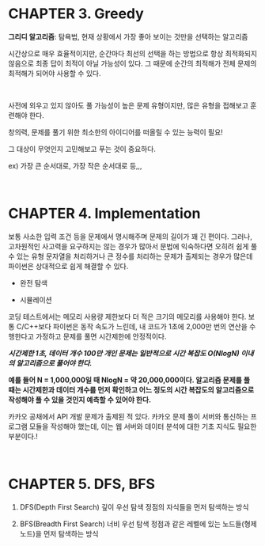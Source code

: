 # CHAPTER 3. Greedy 

**그리디 알고리즘**: 탐욕법, 현재 상황에서 가장 좋아 보이는 것만을 선택하는 알고리즘

시간상으로 매우 효율적이지만, 순간마다 최선의 선택을 하는 방법으로 항상 최적화되지 않음으로 최종 답이 최적이 아닐 가능성이 있다.
그 때문에 순간의 최적해가 전체 문제의 최적해가 되어야 사용할 수 있다.

<br>

사전에 외우고 있지 않아도 풀 가능성이 높은 문제 유형이지만, 많은 유형을 접해보고 훈련해야 한다.

창의력, 문제를 풀기 위한 최소한의 아이디어를 떠올릴 수 있는 능력이 필요!

그 대상이 무엇인지 고민해보고 푸는 것이 중요하다.

ex) 가장 큰 순서대로, 가장 작은 순서대로 등,,,

<br>


# CHAPTER 4. Implementation

보통 사소한 입력 조건 등을 문제에서 명시해주며 문제의 길이가 꽤 긴 편이다. 
그러나, 고차원적인 사고력을 요구하지는 않는 경우가 많아서 문법에 익숙하다면 오히려 쉽게 풀 수 있는 유형
문자열을 처리하거나 큰 정수를 처리하는 문제가 출제되는 경우가 많은데 파이썬은 상대적으로 쉽게 해결할 수 있다.

- 완전 탐색

- 시뮬레이션

코딩 테스트에서는 메모리 사용량 제한보다 더 적은 크기의 메모리를 사용해야 한다. 보통 C/C++보다 파이썬은 동작 속도가 느린데, 내 코드가 1초에 2,000만 번의 연산을 수행한다고 가정하고 문제를 풀면 시간제한에 안정적이다.

***시간제한 1초, 데이터 개수 100만 개인 문제는 일반적으로 시간 복잡도 O(NlogN) 이내의 알고리즘으로 풀어야 한다.***

**예를 들어 N = 1,000,000일 때 NlogN = 약 20,000,000이다. 알고리즘 문제를 풀 때는 시간제한과 데이터 개수를 먼저 확인하고 어느 정도의 시간 복잡도의 알고리즘으로 작성해야 풀 수 있을 것인지 예측할 수 있어야 한다.**

카카오 공채에서 API 개발 문제가 출제된 적 있다. 카카오 문제 풀이 서버와 통신하는 프로그램 모듈을 작성해야 했는데, 이는 웹 서버와 데이터 분석에 대한 기초 지식도 필요한 부분이다.!

<br>

# CHAPTER 5. DFS, BFS

1. DFS(Depth First Search) 깊이 우선 탐색
정점의 자식들을 먼저 탐색하는 방식

2. BFS(Breadth First Search) 너비 우선 탐색
정점과 같은 레벨에 있는 노드들(형제 노드)을 먼저 탐색하는 방식